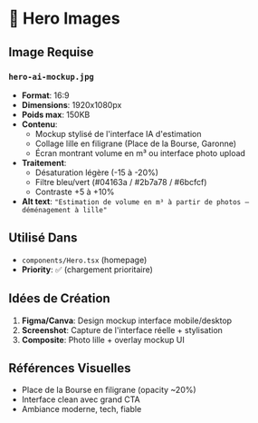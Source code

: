 # 🎯 Hero Images

## Image Requise

### `hero-ai-mockup.jpg`
- **Format**: 16:9
- **Dimensions**: 1920x1080px
- **Poids max**: 150KB
- **Contenu**: 
  - Mockup stylisé de l'interface IA d'estimation
  - Collage lille en filigrane (Place de la Bourse, Garonne)
  - Écran montrant volume en m³ ou interface photo upload
- **Traitement**:
  - Désaturation légère (-15 à -20%)
  - Filtre bleu/vert (#04163a / #2b7a78 / #6bcfcf)
  - Contraste +5 à +10%
- **Alt text**: `"Estimation de volume en m³ à partir de photos — déménagement à lille"`

## Utilisé Dans
- `components/Hero.tsx` (homepage)
- **Priority**: ✅ (chargement prioritaire)

## Idées de Création
1. **Figma/Canva**: Design mockup interface mobile/desktop
2. **Screenshot**: Capture de l'interface réelle + stylisation
3. **Composite**: Photo lille + overlay mockup UI

## Références Visuelles
- Place de la Bourse en filigrane (opacity ~20%)
- Interface clean avec grand CTA
- Ambiance moderne, tech, fiable

